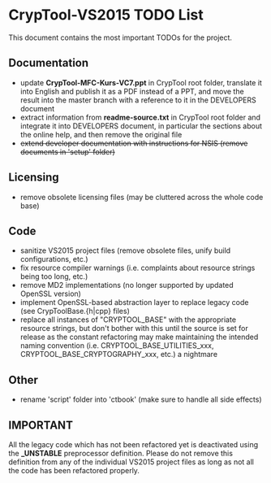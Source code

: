 # CrypTool-VS2015 TODO List

This document contains the most important TODOs for the project.

## Documentation

- update **CrypTool-MFC-Kurs-VC7.ppt** in CrypTool root folder, translate it into English and publish it as a PDF instead of a PPT, and move the result into the master branch with a reference to it in the DEVELOPERS document
- extract information from **readme-source.txt** in CrypTool root folder and integrate it into DEVELOPERS document, in particular the sections about the online help, and then remove the original file
- ~~extend developer documentation with instructions for NSIS (remove documents in 'setup' folder)~~

## Licensing

- remove obsolete licensing files (may be cluttered across the whole code base)

## Code

- sanitize VS2015 project files (remove obsolete files, unify build configurations, etc.)
- fix resource compiler warnings (i.e. complaints about resource strings being too long, etc.)
- remove MD2 implementations (no longer supported by updated OpenSSL version)
- implement OpenSSL-based abstraction layer to replace legacy code (see CrypToolBase.{h|cpp} files)
- replace all instances of "CRYPTOOL_BASE" with the appropriate resource strings, but don't bother with this until the source is set for release as the constant refactoring may make maintaining the intended naming convention (i.e. CRYPTOOL_BASE_UTILITIES_xxx, CRYPTOOL_BASE_CRYPTOGRAPHY_xxx, etc.) a nightmare

## Other

- rename 'script' folder into 'ctbook' (make sure to handle all side effects)

## IMPORTANT

All the legacy code which has not been refactored yet is deactivated using the **_UNSTABLE** preprocessor definition. Please do not remove this definition from any of the individual VS2015 project files as long as not all the code has been refactored properly.
